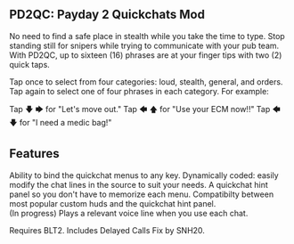 PD2QC: Payday 2 Quickchats Mod
------------------------------

No need to find a safe place in stealth while you take the time to type.
Stop standing still for snipers while trying to communicate with your pub team. 
With PD2QC, up to sixteen (16) phrases are at your finger tips with two (2) quick taps. 

Tap once to select from four categories: loud, stealth, general, and orders.
Tap again to select one of four phrases in each category. 
For example: 

Tap 🡇 🡆 for "Let's move out."
Tap 🡄 🡅 for "Use your ECM now!!"
Tap 🡄 🡇 for "I need a medic bag!"

Features
--------
Ability to bind the quickchat menus to any key.
Dynamically coded: easily modify the chat lines in the source to suit your needs.
A quickchat hint panel so you don't have to memorize each menu.
Compatibilty between most popular custom huds and the quickchat hint panel.  
(In progress) Plays a relevant voice line when you use each chat.

Requires BLT2.
Includes Delayed Calls Fix by SNH20. 
